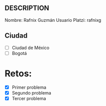 ## DESCRIPTION

Nombre: Rafnix Guzmán
Usuario Platzi: rafnixg

## Ciudad
- [ ] Ciudad de México
- [ ] Bogotá

# Retos:
  - [x] Primer problema
  - [X] Segundo problema
  - [X] Tercer problema
